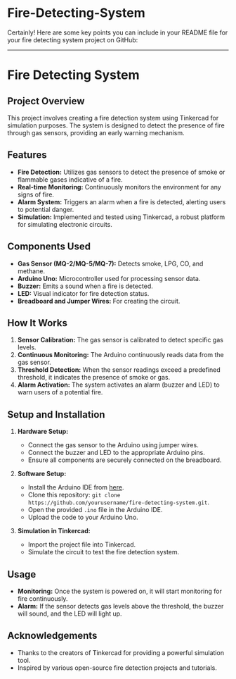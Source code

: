 # Fire-Detecting-System
Certainly! Here are some key points you can include in your README file for your fire detecting system project on GitHub:

---

# Fire Detecting System

## Project Overview

This project involves creating a fire detection system using Tinkercad for simulation purposes. The system is designed to detect the presence of fire through gas sensors, providing an early warning mechanism.

## Features

- **Fire Detection:** Utilizes gas sensors to detect the presence of smoke or flammable gases indicative of a fire.
- **Real-time Monitoring:** Continuously monitors the environment for any signs of fire.
- **Alarm System:** Triggers an alarm when a fire is detected, alerting users to potential danger.
- **Simulation:** Implemented and tested using Tinkercad, a robust platform for simulating electronic circuits.

## Components Used

- **Gas Sensor (MQ-2/MQ-5/MQ-7):** Detects smoke, LPG, CO, and methane.
- **Arduino Uno:** Microcontroller used for processing sensor data.
- **Buzzer:** Emits a sound when a fire is detected.
- **LED:** Visual indicator for fire detection status.
- **Breadboard and Jumper Wires:** For creating the circuit.

## How It Works

1. **Sensor Calibration:** The gas sensor is calibrated to detect specific gas levels.
2. **Continuous Monitoring:** The Arduino continuously reads data from the gas sensor.
3. **Threshold Detection:** When the sensor readings exceed a predefined threshold, it indicates the presence of smoke or gas.
4. **Alarm Activation:** The system activates an alarm (buzzer and LED) to warn users of a potential fire.

## Setup and Installation

1. **Hardware Setup:**
   - Connect the gas sensor to the Arduino using jumper wires.
   - Connect the buzzer and LED to the appropriate Arduino pins.
   - Ensure all components are securely connected on the breadboard.

2. **Software Setup:**
   - Install the Arduino IDE from [here](https://www.arduino.cc/en/software).
   - Clone this repository: `git clone https://github.com/yourusername/fire-detecting-system.git`.
   - Open the provided `.ino` file in the Arduino IDE.
   - Upload the code to your Arduino Uno.

3. **Simulation in Tinkercad:**
   - Import the project file into Tinkercad.
   - Simulate the circuit to test the fire detection system.

## Usage

- **Monitoring:** Once the system is powered on, it will start monitoring for fire continuously.
- **Alarm:** If the sensor detects gas levels above the threshold, the buzzer will sound, and the LED will light up.

## Acknowledgements

- Thanks to the creators of Tinkercad for providing a powerful simulation tool.
- Inspired by various open-source fire detection projects and tutorials.

